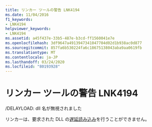 ```yaml
---
title: リンカー ツールの警告 LNK4194
ms.date: 11/04/2016
f1_keywords:
- LNK4194
helpviewer_keywords:
- LNK4194
ms.assetid: a45f437e-33b5-487e-b3cd-ff1560041e7e
ms.openlocfilehash: 3df9647a4913947341047704d02d1b938ac0d877
ms.sourcegitcommit: 857fa6b530224fa6c18675138043aba9aa0619fb
ms.translationtype: MT
ms.contentlocale: ja-JP
ms.lasthandoff: 03/24/2020
ms.locfileid: "80193928"
---
```

# <a name="linker-tools-warning-lnk4194"></a>リンカー ツールの警告 LNK4194

/DELAYLOAD: dll 名が無視されました

リンカーは、要求された DLL の[遅延読み込み](../../build/reference/delayload-delay-load-import.md)を行うことができません。
